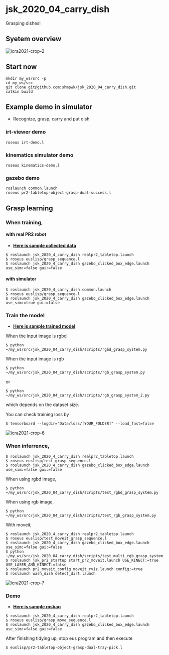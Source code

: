 # jsk_2020_04_carry_dish
Grasping dishes!

## Syetem overview
![icra2021-crop-2](https://user-images.githubusercontent.com/42209144/154614063-7344a572-d7fa-4bbf-87f1-32e25e5c881b.svg)

## Start now

```
mkdir my_ws/src -p
cd my_ws/src
git clone git@github.com:shmpwk/jsk_2020_04_carry_dish.git
catkin build
```

## Example demo in simulator
- Recognize, grasp, carry and put dish

### irt-viewer demo
```
roseus irt-demo.l
```

### kinematics simulator demo
```
roseus kinematics-demo.l
```

### gazebo demo
```
roslaunch common.launch
roseus pr2-tabletop-object-grasp-dual-success.l
```

## Grasp learning
### When training,

#### with real PR2 robot
- **[Here is sample collected data](https://drive.google.com/drive/folders/1TC3_E2abqi5bCzfpjCcFwmxzDIgBsDOj)**
```
$ roslaunch jsk_2020_4_carry_dish realpr2_tabletop.launch
$ roseus euslisp/grasp_sequence.l 
$ roslaunch jsk_2020_4_carry_dish gazebo_clicked_box_edge.launch use_sim:=false gui:=false
```

#### with simulator
```
$ roslaunch jsk_2020_4_carry_dish common.launch
$ roseus euslisp/grasp_sequence.l 
$ roslaunch jsk_2020_4_carry_dish gazebo_clicked_box_edge.launch use_sim:=true gui:=false
```

### Train the model
- **[Here is sample trained model](https://drive.google.com/drive/folders/1q6QLKSp9woM1LSmSZAF6cMOnG9Wt9mtz)**

When the input image is rgbd
```
$ python ~/my_ws/src/jsk_2020_04_carry_dish/scripts/rgbd_grasp_system.py
```
When the input image is rgb
```
$ python ~/my_ws/src/jsk_2020_04_carry_dish/scripts/rgb_grasp_system.py
```
or
```
$ python ~/my_ws/src/jsk_2020_04_carry_dish/scripts/rgb_grasp_system_2.py
```
which depends on the dataset size.

You can check training loss by
```
$ tensorboard --logdir="Data/loss/[YOUR_FOLDER]" --load_fast=false
```

![icra2021-crop-6](https://user-images.githubusercontent.com/42209144/154615025-68332814-d6a9-429f-a2ad-5667c13dd28d.svg)


### When inferrence,
```
$ roslaunch jsk_2020_4_carry_dish realpr2_tabletop.launch
$ roseus euslisp/test_grasp_sequence.l 
$ roslaunch jsk_2020_4_carry_dish gazebo_clicked_box_edge.launch use_sim:=false gui:=false
```
When using rgbd image,
```
$ python ~/my_ws/src/jsk_2020_04_carry_dish/scripts/test_rgbd_grasp_system.py 
```
When using rgb image,
```
$ python ~/my_ws/src/jsk_2020_04_carry_dish/scripts/test_rgb_grasp_system.py 
```

With moveit,
```
$ roslaunch jsk_2020_4_carry_dish realpr2_tabletop.launch
$ roseus euslisp/test_moveit_grasp_sequence.l 
$ roslaunch jsk_2020_4_carry_dish gazebo_clicked_box_edge.launch use_sim:=false gui:=false
$ python ~/my_ws/src/jsk_2020_04_carry_dish/scripts/test_multi_rgb_grasp_system_short.py
$ roslaunch jsk_pr2_startup start_pr2_moveit.launch USE_KINECT:=true USE_LASER_AND_KINECT:=false
$ roslaunch pr2_moveit_config moveit_rviz.launch config:=true
$ roslaunch wash_dish detect_dirt.launch
```
![icra2021-crop-7](https://user-images.githubusercontent.com/42209144/154615043-564296f7-0e7f-4487-89e0-bcbd7a14ad94.svg)


### Demo
- **[Here is sample rosbag](https://drive.google.com/drive/folders/1X-iUz-DcNSpKsJFQXUTS3t0vuNs6tjXQ)**
```
$ roslaunch jsk_2020_4_carry_dish realpr2_tabletop.launch
$ roseus euslisp/grasp_move_sequence.l 
$ roslaunch jsk_2020_4_carry_dish gazebo_clicked_box_edge.launch use_sim:=false gui:=false
```
After finishing tidying up, stop eus program and then execute
```
$ euslisp/pr2-tabletop-object-grasp-dual-tray-pick.l
```
